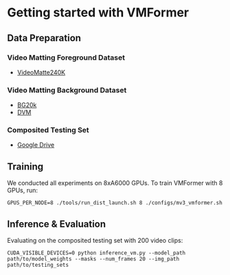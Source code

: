# Getting started with VMFormer

## Data Preparation

### Video Matting Foreground Dataset
* [VideoMatte240K](https://grail.cs.washington.edu/projects/background-matting-v2/#/datasets)

### Video Matting Background Dataset
* [BG20k](https://github.com/JizhiziLi/GFM)
* [DVM](https://github.com/nowsyn/DVM)

### Composited Testing Set
* [Google Drive](https://drive.google.com/file/d/1EPnwlVU1NSccubO1W1AuutyDad_0X2mo/view?usp=sharing)

## Training

We conducted all experiments on 8xA6000 GPUs. To train VMFormer with 8 GPUs, run:

```
GPUS_PER_NODE=8 ./tools/run_dist_launch.sh 8 ./configs/mv3_vmformer.sh
```

## Inference & Evaluation

Evaluating on the composited testing set with 200 video clips:

```
CUDA_VISIBLE_DEVICES=0 python inference_vm.py --model_path path/to/model_weights --masks --num_frames 20 --img_path path/to/testing_sets
```


